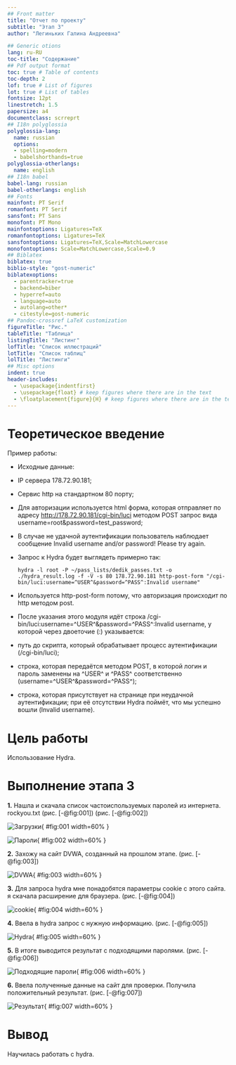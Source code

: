 ```yaml
---
## Front matter
title: "Отчет по проекту"
subtitle: "Этап 3"
author: "Легиньких Галина Андреевна"

## Generic otions
lang: ru-RU
toc-title: "Содержание"
## Pdf output format
toc: true # Table of contents
toc-depth: 2
lof: true # List of figures
lot: true # List of tables
fontsize: 12pt
linestretch: 1.5
papersize: a4
documentclass: scrreprt
## I18n polyglossia
polyglossia-lang:
  name: russian
  options:
  - spelling=modern
  - babelshorthands=true
polyglossia-otherlangs:
  name: english
## I18n babel
babel-lang: russian
babel-otherlangs: english
## Fonts
mainfont: PT Serif
romanfont: PT Serif
sansfont: PT Sans
monofont: PT Mono
mainfontoptions: Ligatures=TeX
romanfontoptions: Ligatures=TeX
sansfontoptions: Ligatures=TeX,Scale=MatchLowercase
monofontoptions: Scale=MatchLowercase,Scale=0.9
## Biblatex
biblatex: true
biblio-style: "gost-numeric"
biblatexoptions:
  - parentracker=true
  - backend=biber
  - hyperref=auto
  - language=auto
  - autolang=other*
  - citestyle=gost-numeric
## Pandoc-crossref LaTeX customization
figureTitle: "Рис."
tableTitle: "Таблица"
listingTitle: "Листинг"
lofTitle: "Список иллюстраций"
lotTitle: "Список таблиц"
lolTitle: "Листинги"
## Misc options
indent: true
header-includes:
  - \usepackage{indentfirst}
  - \usepackage{float} # keep figures where there are in the text
  - \floatplacement{figure}{H} # keep figures where there are in the text
---
```


# Теоретическое введение

Пример работы:
* Исходные данные:
* IP сервера 178.72.90.181;
* Сервис http на стандартном 80 порту;
* Для авторизации используется html форма, которая отправляет по адресу http://178.72.90.181/cgi-bin/luci методом POST запрос вида username=root&password=test_password;
* В случае не удачной аутентификации пользователь наблюдает сообщение Invalid username and/or password! Please try again.
* Запрос к Hydra будет выглядеть примерно так:

      hydra -l root -P ~/pass_lists/dedik_passes.txt -o ./hydra_result.log -f -V -s 80 178.72.90.181 http-post-form "/cgi-bin/luci:username=^USER^&password=^PASS^:Invalid username"

* Используется http-post-form потому, что авторизация происходит по http методом post.
* После указания этого модуля идёт строка /cgi-bin/luci:username=^USER^&password=^PASS^:Invalid username, у которой через двоеточие (:) указывается:
* путь до скрипта, который обрабатывает процесс аутентификации (/cgi-bin/luci);
* строка, которая передаётся методом POST, в которой логин и пароль заменены на ^USER^ и ^PASS^ соответственно (username=^USER^&password=^PASS^);
* строка, которая присутствует на странице при неудачной аутентификации; при её отсутствии Hydra поймёт, что мы успешно вошли (Invalid username).

# Цель работы

Использование Hydra.

# Выполнение этапа 3

**1.**  Нашла и скачала список частоиспользуемых паролей из интернета. rockyou.txt (рис. [-@fig:001]) (рис. [-@fig:002])

![Загрузки](image/1.png){ #fig:001 width=60% }

![Пароли](image/2.png){ #fig:002 width=60% }

**2.** Захожу на сайт DVWA, созданный на прошлом этапе. (рис. [-@fig:003])

![DVWA](image/3.png){ #fig:003 width=60% }

**3.** Для запроса hydra мне понадобятся параметры cookie с этого сайта. я скачала расширение для браузера. (рис. [-@fig:004])

![cookie](image/4.png){ #fig:004 width=60% }

**4.** Ввела в hydra запрос с нужную информацию. (рис. [-@fig:005])

![Hydra](image/5.png){ #fig:005 width=60% }

**5.** В итоге выводится результат с подходящими паролями. (рис. [-@fig:006])

![Подходящие пароли](image/6.png){ #fig:006 width=60% }

**6.** Ввела полученные данные на сайт для проверки. Получила положительный результат. (рис. [-@fig:007])

![Результат](image/7.png){ #fig:007 width=60% }

# Вывод

Научилась работать с hydra.
